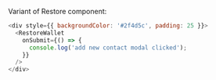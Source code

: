 Variant of Restore component:

```js
<div style={{ backgroundColor: '#2f4d5c', padding: 25 }}>
  <RestoreWallet
    onSubmit={() => {
      console.log('add new contact modal clicked');
    }}
  />
</div>
```

